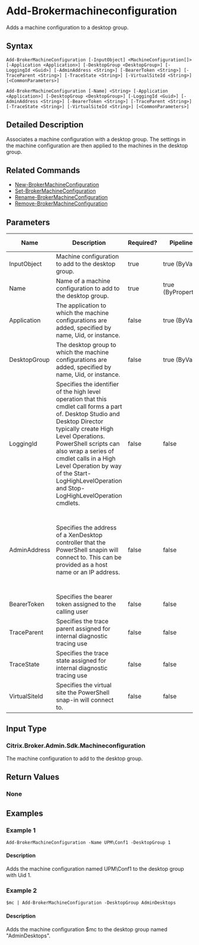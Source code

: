 ﻿
# Add-Brokermachineconfiguration
Adds a machine configuration to a desktop group.
## Syntax

```
Add-BrokerMachineConfiguration [-InputObject] <MachineConfiguration[]> [-Application <Application>] [-DesktopGroup <DesktopGroup>] [-LoggingId <Guid>] [-AdminAddress <String>] [-BearerToken <String>] [-TraceParent <String>] [-TraceState <String>] [-VirtualSiteId <String>] [<CommonParameters>]  
  
Add-BrokerMachineConfiguration [-Name] <String> [-Application <Application>] [-DesktopGroup <DesktopGroup>] [-LoggingId <Guid>] [-AdminAddress <String>] [-BearerToken <String>] [-TraceParent <String>] [-TraceState <String>] [-VirtualSiteId <String>] [<CommonParameters>]
```

## Detailed Description
Associates a machine configuration with a desktop group. The settings in the machine configuration are then applied to the machines in the desktop group.


## Related Commands

* [New-BrokerMachineConfiguration](../New-BrokerMachineConfiguration/)
* [Set-BrokerMachineConfiguration](../Set-BrokerMachineConfiguration/)
* [Rename-BrokerMachineConfiguration](../Rename-BrokerMachineConfiguration/)
* [Remove-BrokerMachineConfiguration](../Remove-BrokerMachineConfiguration/)
## Parameters
| Name   | Description | Required? | Pipeline Input | Default Value |
| --- | --- | --- | --- | --- |
| InputObject | Machine configuration to add to the desktop group. | true | true (ByValue) |  |
| Name | Name of a machine configuration to add to the desktop group. | true | true (ByPropertyName) |  |
| Application | The application to which the machine configurations are added, specified by name, Uid, or instance. | false | true (ByValue) |  |
| DesktopGroup | The desktop group to which the machine configurations are added, specified by name, Uid, or instance. | false | true (ByValue) |  |
| LoggingId | Specifies the identifier of the high level operation that this cmdlet call forms a part of. Desktop Studio and Desktop Director typically create High Level Operations. PowerShell scripts can also wrap a series of cmdlet calls in a High Level Operation by way of the Start-LogHighLevelOperation and Stop-LogHighLevelOperation cmdlets. | false | false |  |
| AdminAddress | Specifies the address of a XenDesktop controller that the PowerShell snapin will connect to. This can be provided as a host name or an IP address. | false | false | Localhost. Once a value is provided by any cmdlet, this value will become the default. |
| BearerToken | Specifies the bearer token assigned to the calling user | false | false |  |
| TraceParent | Specifies the trace parent assigned for internal diagnostic tracing use | false | false |  |
| TraceState | Specifies the trace state assigned for internal diagnostic tracing use | false | false |  |
| VirtualSiteId | Specifies the virtual site the PowerShell snap-in will connect to. | false | false |  |

## Input Type

### Citrix.Broker.Admin.Sdk.Machineconfiguration
The machine configuration to add to the desktop group.
## Return Values

### None

## Examples

### Example 1

```
Add-BrokerMachineConfiguration -Name UPM\Conf1 -DesktopGroup 1
```

#### Description
Adds the machine configuration named UPM\\Conf1 to the desktop group with Uid 1.
### Example 2

```
$mc | Add-BrokerMachineConfiguration -DesktopGroup AdminDesktops
```

#### Description
Adds the machine configuration \$mc to the desktop group named "AdminDesktops".
